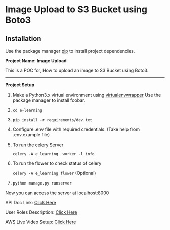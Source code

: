 # Image Upload to S3 Bucket using Boto3


## Installation

Use the package manager [pip](https://pip.pypa.io/en/stable/) to install project dependencies.

**Project Name: Image Upload**

This is a POC for, How to upload an image to S3 Bucket using Boto3.

---

**Project Setup**
1. Make a Python3.x virtual environment using [virtualenvwrapper](https://virtualenvwrapper.readthedocs.io/en/latest/)
Use the package manager  to install foobar.
2. ```cd e-learning```
3. ```pip install -r requirements/dev.txt```
4. Configure .env file with required credentials. (Take help from .env.example file)

4. To run the celery Server

    ```celery -A e_learning  worker -l info```
5. To run the flower to check status of celery
   
   ```celery -A e_learning flower```   (Optional) 

7. ```python manage.py runserver```


Now you can access the server at localhost:8000


API Doc Link: [Click Here](https://docs.google.com/document/d/1BmbiwA2dfqbhpu5e6tYdlr4CiSnFUTfn3mIDhIkfAeA/edit)

User Roles Description: [Click Here](https://docs.google.com/document/d/1Oa7kxCy_Ob90oIxWwEETIHapMGV_mRswFq0P905bXKo/edit)

AWS Live Video Setup: [Click Here](https://docs.google.com/document/d/1qQfNUZVfZtAavHBkCJ05yTD8nq5qiIle5B5t7Tv4n0k/edit)